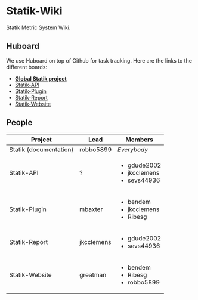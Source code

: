 Statik-Wiki
===========

Statik Metric System Wiki.

Huboard
-------
We use Huboard on top of Github for task tracking. Here are the links to the different boards:
- **[Global Statik project](https://huboard.com/Statik-Metrics/Statik/)**
- [Statik-API](https://huboard.com/Statik-Metrics/Statik-API/)
- [Statik-Plugin](https://huboard.com/Statik-Metrics/Statik-Plugin/)
- [Statik-Report](https://huboard.com/Statik-Metrics/Statik-Report/)
- [Statik-Website](https://huboard.com/Statik-Metrics/Statik-Website/)

People
------
Project | Lead | Members
---- | ---- | ----
Statik (documentation) | robbo5899 | *Everybody*
Statik-API | ? | <ul><li>gdude2002</li><li>jkcclemens</li><li>sevs44936</li></ul>
Statik-Plugin | mbaxter | <ul><li>bendem</li><li>jkcclemens</li><li>Ribesg</li></ul>
Statik-Report | jkcclemens  | <ul><li>gdude2002</li><li>sevs44936</li></ul>
Statik-Website | greatman | <ul><li>bendem</li><li>Ribesg</li><li>robbo5899</li></ul>
